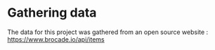 # Gathering data
The data for this project was gathered from an open source website : https://www.brocade.io/api/items